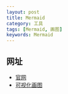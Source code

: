 ```yaml
---
layout: post
title: Mermaid
category: 工具
tags: [Mermaid, 画图]
keywords: Mermaid
---
```


## 网址
- [官网](https://mermaid.js.org/)
- [可视化画图](https://www.mermaidflow.app/flowchart)
